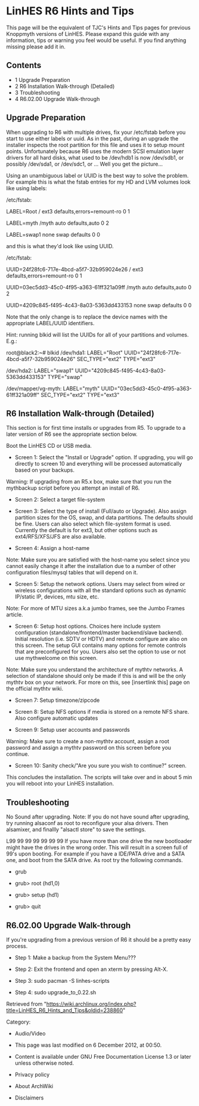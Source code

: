 LinHES R6 Hints and Tips
========================

This page will be the equivalent of TJC's Hints and Tips pages for
previous Knoppmyth versions of LinHES. Please expand this guide with any
information, tips or warning you feel would be useful. If you find
anything missing please add it in.

Contents
--------

-   1 Upgrade Preparation
-   2 R6 Installation Walk-through (Detailed)
-   3 Troubleshooting
-   4 R6.02.00 Upgrade Walk-through

Upgrade Preparation
-------------------

When upgrading to R6 with multiple drives, fix your /etc/fstab before
you start to use either labels or uuid. As in the past, during an
upgrade the installer inspects the root partition for this file and uses
it to setup mount points. Unfortunately because R6 uses the modern SCSI
emulation layer drivers for all hard disks, what used to be /dev/hdb1 is
now /dev/sdb1, or possibly /dev/sda1, or /dev/sdc1, or ... Well you get
the picture...

Using an unambiguous label or UUID is the best way to solve the problem.
For example this is what the fstab entries for my HD and LVM volumes
look like using labels:

/etc/fstab:

LABEL=Root / ext3 defaults,errors=remount-ro 0 1

LABEL=myth /myth auto defaults,auto 0 2

LABEL=swap1 none swap defaults 0 0

  
 and this is what they'd look like using UUID.

/etc/fstab:

UUID=24f28fc6-717e-4bcd-a5f7-32b959024e26 / ext3
defaults,errors=remount-ro 0 1

UUID=03ec5dd3-45c0-4f95-a363-61ff321a09ff /myth auto defaults,auto 0 2

UUID=4209c845-f495-4c43-8a03-5363dd433153 none swap defaults 0 0

Note that the only change is to replace the device names with the
appropriate LABEL/UUID identifiers.

  
 Hint: running blkid will list the UUIDs for all of your partitions and
volumes. E.g.:

root@black2:~# blkid /dev/hda1: LABEL="Root"
UUID="24f28fc6-717e-4bcd-a5f7-32b959024e26" SEC_TYPE="ext2" TYPE="ext3"

/dev/hda2: LABEL="swap1" UUID="4209c845-f495-4c43-8a03-5363dd433153"
TYPE="swap"

/dev/mapper/vg-myth: LABEL="myth"
UUID="03ec5dd3-45c0-4f95-a363-61ff321a09ff" SEC_TYPE="ext2" TYPE="ext3"

R6 Installation Walk-through (Detailed)
---------------------------------------

This section is for first time installs or upgrades from R5. To upgrade
to a later version of R6 see the appropriate section below.

Boot the LinHES CD or USB media.

-   Screen 1: Select the "Install or Upgrade" option. If upgrading, you
    will go directly to screen 10 and everything will be processed
    automatically based on your backups.

Warning: If upgrading from an R5.x box, make sure that you run the
mythbackup script before you attempt an install of R6.

-   Screen 2: Select a target file-system

-   Screen 3: Select the type of install (Full/auto or Upgrade). Also
    assign partition sizes for the OS, swap, and data partitions. The
    defaults should be fine. Users can also select which file-system
    format is used. Currently the default is for ext3, but other options
    such as ext4/RFS/XFS/JFS are also available.

-   Screen 4: Assign a host-name

Note: Make sure you are satisfied with the host-name you select since
you cannot easily change it after the installation due to a number of
other configuration files/mysql tables that will depend on it.

-   Screen 5: Setup the network options. Users may select from wired or
    wireless configurations with all the standard options such as
    dynamic IP/static IP, devices, mtu size, etc.

Note: For more of MTU sizes a.k.a jumbo frames, see the Jumbo Frames
article.

-   Screen 6: Setup host options. Choices here include system
    configuration (standalone/frontend/master backend/slave backend).
    Initial resolution (i.e. SDTV or HDTV) and remote configure are also
    on this screen. The setup GUI contains many options for remote
    controls that are preconfigured for you. Users also set the option
    to use or not use mythwelcome on this screen.

Note: Make sure you understand the architecture of mythtv networks. A
selection of standalone should only be made if this is and will be the
only mythtv box on your network. For more on this, see [insertlink this]
page on the official mythtv wiki.

-   Screen 7: Setup timezone/zipcode

-   Screen 8: Setup NFS options if media is stored on a remote NFS
    share. Also configure automatic updates

-   Screen 9: Setup user accounts and passwords

Warning: Make sure to create a non-mythtv account, assign a root
password and assign a mythtv password on this screen before you
continue.

-   Screen 10: Sanity check/"Are you sure you wish to continue?" screen.

This concludes the installation. The scripts will take over and in about
5 min you will reboot into your LinHES installation.

Troubleshooting
---------------

No Sound after upgrading. Note: If you do not have sound after
upgrading, try running alsaconf as root to reconfigure your alsa
drivers. Then alsamixer, and finallly "alsactl store" to save the
settings.

L99 99 99 99 99 99 99 If you have more than one drive the new bootloader
might have the drives in the wrong order. This will result in a screen
full of 99's upon booting. For example if you have a IDE/PATA drive and
a SATA one, and boot from the SATA drive. As root try the following
commands.

-   grub

-   grub> root (hd1,0)

-   grub> setup (hd1)

-   grub> quit

R6.02.00 Upgrade Walk-through
-----------------------------

If you're upgrading from a previous version of R6 it should be a pretty
easy process.

-   Step 1: Make a backup from the System Menu???

-   Step 2: Exit the frontend and open an xterm by pressing Alt-X.

-   Step 3: sudo pacman -S linhes-scripts

-   Step 4: sudo upgrade_to_0.22.sh

Retrieved from
"https://wiki.archlinux.org/index.php?title=LinHES_R6_Hints_and_Tips&oldid=238860"

Category:

-   Audio/Video

-   This page was last modified on 6 December 2012, at 00:50.
-   Content is available under GNU Free Documentation License 1.3 or
    later unless otherwise noted.
-   Privacy policy
-   About ArchWiki
-   Disclaimers
